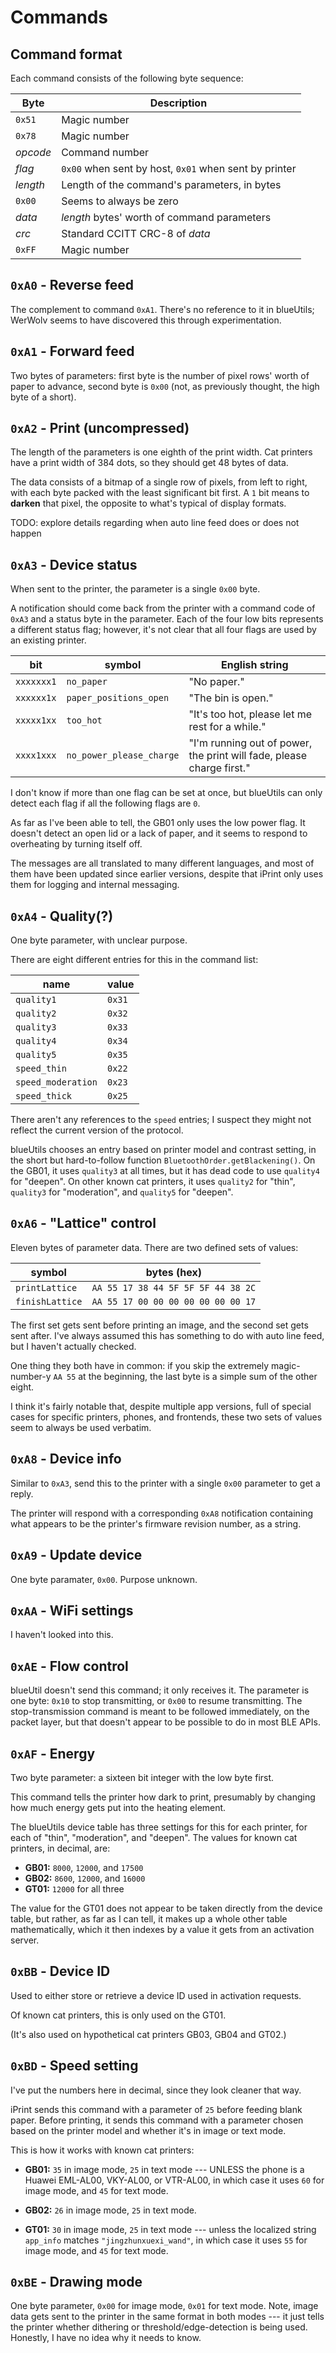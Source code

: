 # Commands

## Command format

Each command consists of the following byte sequence:

| Byte | Description 
|------|-------------
| `0x51` | Magic number 
| `0x78` | Magic number 
| *opcode* | Command number 
| *flag* | `0x00` when sent by host, `0x01` when sent by printer
| *length* | Length of the command's parameters, in bytes
| `0x00` | Seems to always be zero
| *data* | *length* bytes' worth of command parameters
| *crc* | Standard CCITT CRC-8 of *data*
| `0xFF` | Magic number

## `0xA0` - Reverse feed

The complement to command `0xA1`. There's no reference to it in blueUtils; WerWolv seems to have discovered this through experimentation.

## `0xA1` - Forward feed

Two bytes of parameters: first byte is the number of pixel rows' worth of paper to advance, second byte is `0x00` (not, as previously thought, the high byte of a short).

## `0xA2` - Print (uncompressed)

The length of the parameters is one eighth of the print width. Cat printers have a print width of 384 dots, so they should get 48 bytes of data.

The data consists of a bitmap of a single row of pixels, from left to right, with each byte packed with the least significant bit first. A `1` bit means to **darken** that pixel, the opposite to what's typical of display formats.

TODO: explore details regarding when auto line feed does or does not happen

## `0xA3` - Device status

When sent to the printer, the parameter is a single `0x00` byte.

A notification should come back from the printer with a command code of `0xA3` and a status byte in the parameter. Each of the four low bits represents a different status flag; however, it's not clear that all four flags are used by an existing printer.

| bit | symbol | English string
|-----|-------------|---------------
| `xxxxxxx1` | `no_paper` | "No paper."
| `xxxxxx1x` | `paper_positions_open` | "The bin is open."
| `xxxxx1xx` | `too_hot` | "It's too hot, please let me rest for a while."
| `xxxx1xxx` | `no_power_please_charge` | "I'm running out of power, the print will fade, please charge first."

I don't know if more than one flag can be set at once, but blueUtils can only detect each flag if all the following flags are `0`.

As far as I've been able to tell, the GB01 only uses the low power flag. It doesn't detect an open lid or a lack of paper, and it seems to respond to overheating by turning itself off.

The messages are all translated to many different languages, and most of them have been updated since earlier versions, despite that iPrint only uses them for logging and internal messaging.

## `0xA4` - Quality(?)

One byte parameter, with unclear purpose. 

There are eight different entries for this in the command list:

| name | value
|------|------
|`quality1`|`0x31`
|`quality2`|`0x32`
|`quality3`|`0x33`
|`quality4`|`0x34`
|`quality5`|`0x35`
|`speed_thin`|`0x22`
|`speed_moderation`|`0x23`
|`speed_thick`|`0x25`

There aren't any references to the `speed` entries; I suspect they might not reflect the current version of the protocol.

blueUtils chooses an entry based on printer model and contrast setting, in the short but hard-to-follow function `BluetoothOrder.getBlackening()`. On the GB01, it uses `quality3` at all times, but it has dead code to use `quality4` for "deepen". On other known cat printers, it uses `quality2` for "thin", `quality3` for "moderation", and `quality5` for "deepen".

## `0xA6` - "Lattice" control

Eleven bytes of parameter data. There are two defined sets of values:

| symbol | bytes (hex)
|--------|------
| `printLattice` | `AA 55 17 38 44 5F 5F 5F 44 38 2C`
| `finishLattice` | `AA 55 17 00 00 00 00 00 00 00 17`

The first set gets sent before printing an image, and the second set gets sent after. I've always assumed this has something to do with auto line feed, but I haven't actually checked.

One thing they both have in common: if you skip the extremely magic-number-y `AA 55` at the beginning, the last byte is a simple sum of the other eight.

I think it's fairly notable that, despite multiple app versions, full of special cases for specific printers, phones, and frontends, these two sets of values seem to always be used verbatim.

## `0xA8` - Device info

Similar to `0xA3`, send this to the printer with a single `0x00` parameter to get a reply.

The printer will respond with a corresponding `0xA8` notification containing what appears to be the printer's firmware revision number, as a string.

## `0xA9` - Update device

One byte paramater, `0x00`. Purpose unknown.

## `0xAA` - WiFi settings

I haven't looked into this.

## `0xAE` - Flow control

blueUtil doesn't send this command; it only receives it. The parameter is one byte: `0x10` to stop transmitting, or `0x00` to resume transmitting. The stop-transmission command is meant to be followed immediately, on the packet layer, but that doesn't appear to be possible to do in most BLE APIs.

## `0xAF` - Energy

Two byte parameter: a sixteen bit integer with the low byte first.

This command tells the printer how dark to print, presumably by changing how much energy gets put into the heating element.

The blueUtils device table has three settings for this for each printer, for each of "thin", "moderation", and "deepen". The values for known cat printers, in decimal, are:

* **GB01:** `8000`, `12000`, and `17500`
* **GB02:** `8600`, `12000`, and `16000`
* **GT01:** `12000` for all three

The value for the GT01 does not appear to be taken directly from the device table, but rather, as far as I can tell, it makes up a whole other table mathematically, which it then indexes by a value it gets from an activation server.

## `0xBB` - Device ID

Used to either store or retrieve a device ID used in activation requests. 

Of known cat printers, this is only used on the GT01.

(It's also used on hypothetical cat printers GB03, GB04 and GT02.)

## `0xBD` - Speed setting

I've put the numbers here in decimal, since they look cleaner that way.

iPrint sends this command with a parameter of `25` before feeding blank paper. Before printing, it sends this command with a parameter chosen based on the printer model and whether it's in image or text mode.

This is how it works with known cat printers:

* **GB01:** `35` in image mode, `25` in text mode --- UNLESS the phone is a Huawei EML-AL00, VKY-AL00, or VTR-AL00, in which case it uses `60` for image mode, and `45` for text mode.

* **GB02:** `26` in image mode, `25` in text mode.

* **GT01:** `30` in image mode, `25` in text mode --- unless the localized string `app_info` matches `"jingzhunxuexi_wand"`, in which case it uses `55` for image mode, and `45` for text mode.

## `0xBE` - Drawing mode

One byte parameter, `0x00` for image mode, `0x01` for text mode. Note, image data gets sent to the printer in the same format in both modes --- it just tells the printer whether dithering or threshold/edge-detection is being used. Honestly, I have no idea why it needs to know.
